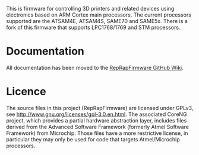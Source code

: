 This is firmware for controlling 3D printers and related devices using electronics based on ARM Cortex main processors. The current processors supported are the ATSAM4E, ATSAM4S, SAME70 and SAME5x. There is a fork of this firmware that supports LPC1768/1769 and STM processors.

# Documentation
All documentation has been moved to the [RepRapFirmware GitHub Wiki](https://github.com/Duet3D/RepRapFirmware/wiki).

# Licence
The source files in this project (RepRapFirmware) are licensed under GPLv3, see http://www.gnu.org/licenses/gpl-3.0.en.html. The associated CoreNG project, which provides a partial hardware abstraction layer, includes files derived from the Advanced Software Framework (formerly Atmel Software Framework) from Microchip. Those files have a more restrictive license, in particular they may only be used for code that targets Atmel/Microchip processors.
